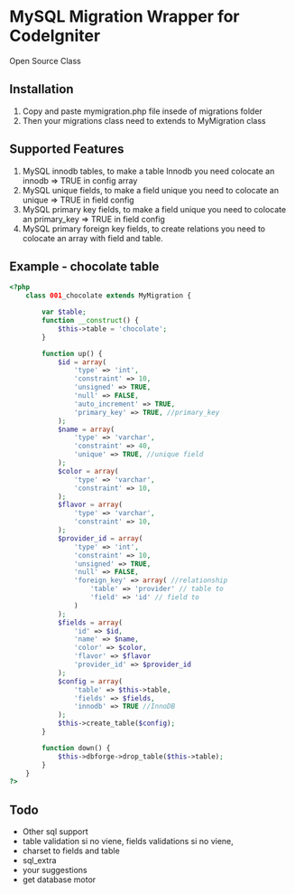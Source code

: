 MySQL Migration Wrapper for CodeIgniter
=========================================
Open Source Class

Installation
------------
1. Copy and paste mymigration.php file insede of migrations folder
2. Then your migrations class need to extends to MyMigration class

Supported Features
------------
1. MySQL innodb tables, to make a table Innodb you need colocate
    an innodb => TRUE in config array
2. MySQL unique fields, to make a field unique you need to colocate
    an unique => TRUE in field config
3. MySQL primary key fields, to make a field unique you need to colocate
    an primary_key => TRUE in field config
4. MySQL primary foreign key fields, to create relations you need to colocate
    an array with field and table.

Example - chocolate table
-------------------------
```php
<?php
    class 001_chocolate extends MyMigration {

        var $table;
        function __construct() {
            $this->table = 'chocolate';
        }

        function up() {
            $id = array(
                'type' => 'int',
                'constraint' => 10,
                'unsigned' => TRUE,
                'null' => FALSE,
                'auto_increment' => TRUE,
                'primary_key' => TRUE, //primary_key
            );
            $name = array(
                'type' => 'varchar',
                'constraint' => 40,
                'unique' => TRUE, //unique field
            );
            $color = array(
                'type' => 'varchar',
                'constraint' => 10,
            );
            $flavor = array(
                'type' => 'varchar',
                'constraint' => 10,
            );
            $provider_id = array(
                'type' => 'int',
                'constraint' => 10,
                'unsigned' => TRUE,
                'null' => FALSE,
                'foreign_key' => array( //relationship
                    'table' => 'provider' // table to
                    'field' => 'id' // field to
                )
            );
            $fields = array(
                'id' => $id,
                'name' => $name,
                'color' => $color,
                'flavor' => $flavor
                'provider_id' => $provider_id
            );
            $config = array(
                'table' => $this->table,
                'fields' => $fields,
                'innodb' => TRUE //InnoDB
            );
            $this->create_table($config);
        }

        function down() {
            $this->dbforge->drop_table($this->table);
        }
    }
?>
```
Todo
-------------------------
* Other sql support
* table validation si no viene, fields validations si no viene,
* charset to fields and table
* sql_extra
* your suggestions
* get database motor
